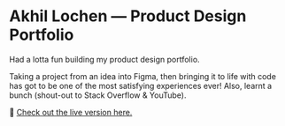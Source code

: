 # Akhil Lochen — Product Design Portfolio

Had a lotta fun building my product design portfolio. 

Taking a project from an idea into Figma, then bringing it to life with code has got to be one of the most satisfying experiences ever! Also, learnt a bunch (shout-out to Stack Overflow & YouTube). 

🔗 [Check out the live version here.](https://akhillochen.github.io/akhil-lochen-portfolio/website)

